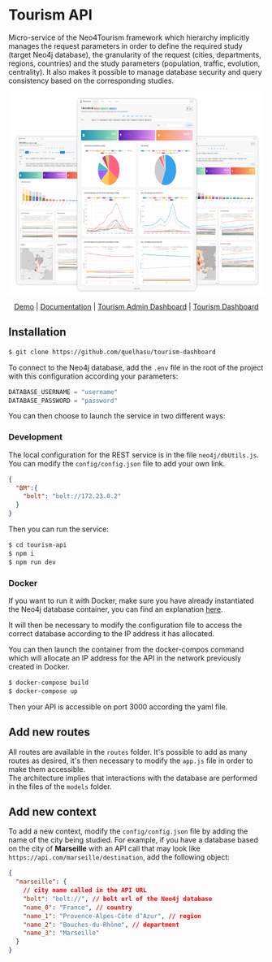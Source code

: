 # Tourism API

Micro-service of the Neo4Tourism framework which hierarchy implicitly manages the request parameters in order to define the required study (target Neo4j database), the granularity of the request (cities, departments, regions, countries) and the study parameters (population, traffic, evolution, centrality). It also makes it possible to manage database security and query consistency based on the corresponding studies.

<p align="center">
<img src="static/img/dashboard-panels-next.png" align="center" height=400>
</p>

<p align="center">
  <a href="https://bm.dvrc.fr/">Demo</a> | 
  <a href="https://quelhasu.github.io/tourism-api/">Documentation</a> | 
  <a href="https://github.com/quelhasu/tourism-admin">Tourism Admin Dashboard</a> |
  <a href="https://github.com/quelhasu/tourism-dashboard">Tourism Dashboard</a>
</p>

## Installation

```bash
$ git clone https://github.com/quelhasu/tourism-dashboard
```

To connect to the Neo4j database, add the `.env` file in the root of the project with this configuration according your parameters:

```js
DATABASE_USERNAME = "username"
DATABASE_PASSWORD = "password"
```

You can then choose to launch the service in two different ways:

### Development

The local configuration for the REST service is in the file `neo4j/dbUtils.js`.
You can modify the `config/config.json` file to add your own link. 
```json
{
  "BM":{
    "bolt": "bolt://172.23.0.2"
  }
}
```
Then you can run the service:

```bash
$ cd tourism-api
$ npm i
$ npm run dev
```

### Docker

If you want to run it with Docker, make sure you have already instantiated the Neo4j database container, you can find an explanation [here](README_db.md).

It will then be necessary to modify the configuration file to access the correct database according to the IP address it has allocated.

You can then launch the container from the docker-compos command which will allocate an IP address for the API in the network previously created in Docker.
```bash
$ docker-compose build
$ docker-compose up
```
Then your API is accessible on port 3000 according the yaml file.

## Add new routes

All routes are available in the `routes` folder. It's possible to add as many routes as desired, it's then necessary to modify the `app.js` file in order to make them accessible.  
The architecture implies that interactions with the database are performed in the files of the `models` folder.

## Add new context

To add a new context, modify the `config/config.json` file by adding the name of the city being studied. For example, if you have a database based on the city of __Marseille__ with an API call that may look like `https://api.com/marseille/destination`, add the following object:

```json
{
  "marseille": {
    // city name called in the API URL
    "bolt": "bolt://", // bolt url of the Neo4j database
    "name_0": "France", // country
    "name_1": "Provence-Alpes-Côte d’Azur", // region
    "name_2": "Bouches-du-Rhône", // department
    "name_3": "Marseille"
  }
}
```
